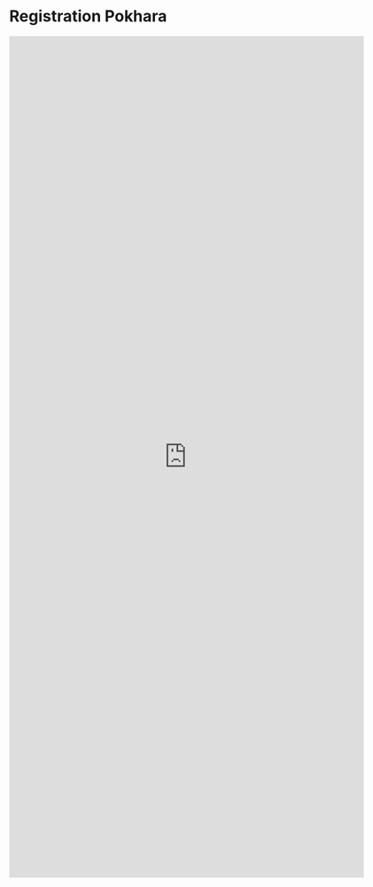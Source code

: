 # Registration Pokhara 

<iframe src="https://docs.google.com/forms/d/e/1FAIpQLSeAWNyRN4tL93YeUSnhJglJbdCOFu4pw3e7EEsUw-ACJLMSSg/viewform?embedded=true" width="640" height="1518" frameborder="0" marginheight="0" marginwidth="0">Loading…</iframe>
